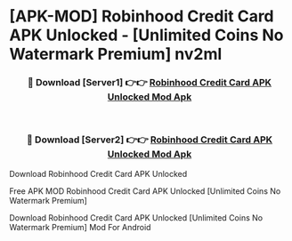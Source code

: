 # [APK-MOD] Robinhood Credit Card APK Unlocked - [Unlimited Coins No Watermark Premium] nv2ml



<div align="center">
<h3>🔴 Download [Server1] 👉👉 <a href="https://momento.my/?title=Robinhood_Credit_Card_APK_Unlocked">Robinhood Credit Card APK Unlocked Mod Apk</a></h3><br>

<h3>🔴 Download [Server2] 👉👉 <a href="https://momento.my/?title=Robinhood_Credit_Card_APK_Unlocked">Robinhood Credit Card APK Unlocked Mod Apk</a></h3>
</div>



Download Robinhood Credit Card APK Unlocked 

Free APK MOD Robinhood Credit Card APK Unlocked [Unlimited Coins No Watermark Premium]

Download Robinhood Credit Card APK Unlocked [Unlimited Coins No Watermark Premium] Mod For Android
